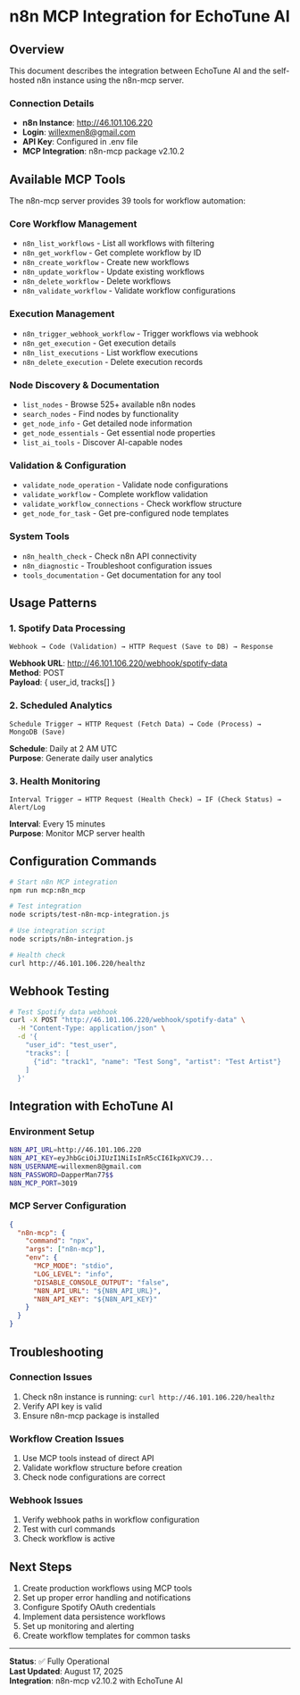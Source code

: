 # n8n MCP Integration for EchoTune AI

## Overview

This document describes the integration between EchoTune AI and the self-hosted n8n instance using the n8n-mcp server.

### Connection Details

- **n8n Instance**: http://46.101.106.220  
- **Login**: willexmen8@gmail.com
- **API Key**: Configured in .env file
- **MCP Integration**: n8n-mcp package v2.10.2

## Available MCP Tools

The n8n-mcp server provides 39 tools for workflow automation:

### Core Workflow Management
- `n8n_list_workflows` - List all workflows with filtering
- `n8n_get_workflow` - Get complete workflow by ID  
- `n8n_create_workflow` - Create new workflows
- `n8n_update_workflow` - Update existing workflows
- `n8n_delete_workflow` - Delete workflows
- `n8n_validate_workflow` - Validate workflow configurations

### Execution Management
- `n8n_trigger_webhook_workflow` - Trigger workflows via webhook
- `n8n_get_execution` - Get execution details
- `n8n_list_executions` - List workflow executions
- `n8n_delete_execution` - Delete execution records

### Node Discovery & Documentation
- `list_nodes` - Browse 525+ available n8n nodes
- `search_nodes` - Find nodes by functionality
- `get_node_info` - Get detailed node information
- `get_node_essentials` - Get essential node properties
- `list_ai_tools` - Discover AI-capable nodes

### Validation & Configuration
- `validate_node_operation` - Validate node configurations
- `validate_workflow` - Complete workflow validation
- `validate_workflow_connections` - Check workflow structure
- `get_node_for_task` - Get pre-configured node templates

### System Tools
- `n8n_health_check` - Check n8n API connectivity
- `n8n_diagnostic` - Troubleshoot configuration issues
- `tools_documentation` - Get documentation for any tool

## Usage Patterns

### 1. Spotify Data Processing
```
Webhook → Code (Validation) → HTTP Request (Save to DB) → Response
```
**Webhook URL**: http://46.101.106.220/webhook/spotify-data  
**Method**: POST  
**Payload**: { user_id, tracks[] }

### 2. Scheduled Analytics
```
Schedule Trigger → HTTP Request (Fetch Data) → Code (Process) → MongoDB (Save)
```
**Schedule**: Daily at 2 AM UTC  
**Purpose**: Generate daily user analytics

### 3. Health Monitoring  
```
Interval Trigger → HTTP Request (Health Check) → IF (Check Status) → Alert/Log
```
**Interval**: Every 15 minutes  
**Purpose**: Monitor MCP server health

## Configuration Commands

```bash
# Start n8n MCP integration
npm run mcp:n8n_mcp

# Test integration
node scripts/test-n8n-mcp-integration.js

# Use integration script
node scripts/n8n-integration.js

# Health check
curl http://46.101.106.220/healthz
```

## Webhook Testing

```bash
# Test Spotify data webhook
curl -X POST "http://46.101.106.220/webhook/spotify-data" \
  -H "Content-Type: application/json" \
  -d '{
    "user_id": "test_user",
    "tracks": [
      {"id": "track1", "name": "Test Song", "artist": "Test Artist"}
    ]
  }'
```

## Integration with EchoTune AI

### Environment Setup
```bash
N8N_API_URL=http://46.101.106.220
N8N_API_KEY=eyJhbGciOiJIUzI1NiIsInR5cCI6IkpXVCJ9...
N8N_USERNAME=willexmen8@gmail.com
N8N_PASSWORD=DapperMan77$$
N8N_MCP_PORT=3019
```

### MCP Server Configuration
```json
{
  "n8n-mcp": {
    "command": "npx",
    "args": ["n8n-mcp"],
    "env": {
      "MCP_MODE": "stdio",
      "LOG_LEVEL": "info",
      "DISABLE_CONSOLE_OUTPUT": "false",
      "N8N_API_URL": "${N8N_API_URL}",
      "N8N_API_KEY": "${N8N_API_KEY}"
    }
  }
}
```

## Troubleshooting

### Connection Issues
1. Check n8n instance is running: `curl http://46.101.106.220/healthz`
2. Verify API key is valid
3. Ensure n8n-mcp package is installed

### Workflow Creation Issues  
1. Use MCP tools instead of direct API
2. Validate workflow structure before creation
3. Check node configurations are correct

### Webhook Issues
1. Verify webhook paths in workflow configuration
2. Test with curl commands
3. Check workflow is active

## Next Steps

1. Create production workflows using MCP tools
2. Set up proper error handling and notifications
3. Configure Spotify OAuth credentials  
4. Implement data persistence workflows
5. Set up monitoring and alerting
6. Create workflow templates for common tasks

---

**Status**: ✅ Fully Operational  
**Last Updated**: August 17, 2025  
**Integration**: n8n-mcp v2.10.2 with EchoTune AI
